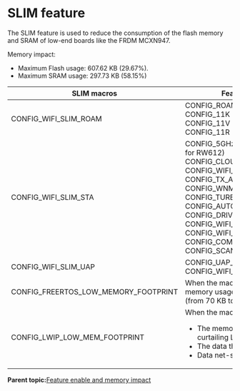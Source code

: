 # SLIM feature

The SLIM feature is used to reduce the consumption of the flash memory and SRAM of low-end boards like the FRDM MCXN947.

Memory impact:

-   Maximum Flash usage: 607.62 KB \(29.67%\).
-   Maximum SRAM usage: 297.73 KB \(58.15%\)

|SLIM macros|Feature disabled|
|-----------|----------------|
|CONFIG\_WIFI\_SLIM\_ROAM|CONFIG\_ROAMING<br>CONFIG\_11K<br> CONFIG\_11V <br>CONFIG\_11R|
|CONFIG\_WIFI\_SLIM\_STA|CONFIG\_5GHz\_SUPPORT\ (applicable for RW612\) <br>CONFIG\_CLOUD\_KEEP\_ALIVE <br>CONFIG\_WIFI\_EU\_CRYPTO <br>CONFIG\_TX\_AMPDU\_PROT\_MODE <br>CONFIG\_WNM\_PS CONFIG\_TURBO\_MODE <br>CONFIG\_AUTO\_RECONNECT <br>CONFIG\_DRIVER\_OWE CONFIG\_OWE <br>CONFIG\_WIFI\_FORCE\_RTS <br>CONFIG\_WIFI\_FRAG\_THRESHOLD <br>CONFIG\_COMBO\_SCAN <br>CONFIG\_SCAN\_CHANNEL\_GAP|
|CONFIG\_WIFI\_SLIM\_UAP|CONFIG\_UAP\_STA\_MAC\_ADDR\_FILTER <br>CONFIG\_WIFI\_MAX\_CLIENTS\_CNT|
|CONFIG\_FREERTOS\_LOW\_MEMORY\_FOOTPRINT|When the macro is enabled, the heap memory usage is reduced by 10 KB \(from 70 KB to 60 KB\).|
|CONFIG\_LWIP\_LOW\_MEM\_FOOTPRINT|When the macro is enabled:<ul><li>The memory usage is reduced by curtailing LWIP stack parameters.</li><li>The data throughput is reduced.</li><li>Data net-stats are disabled.</li></ul>|

**Parent topic:**[Feature enable and memory impact](../topics/feature_enable_and_memory_impact.md)

